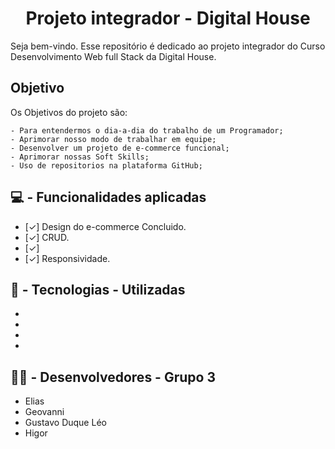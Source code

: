 <h1 align='center'> Projeto integrador - Digital House </h1>

<p>
Seja bem-vindo. Esse repositório é dedicado ao projeto integrador do Curso Desenvolvimento Web full Stack da Digital House.
</p>

## Objetivo

Os Objetivos do projeto são:

    - Para entendermos o dia-a-dia do trabalho de um Programador;
    - Aprimorar nosso modo de trabalhar em equipe;
    - Desenvolver um projeto de e-commerce funcional;
    - Aprimorar nossas Soft Skills;
    - Uso de repositorios na plataforma GitHub;



## 💻 - Funcionalidades aplicadas

- [✓] Design do e-commerce Concluido.
- [✓] CRUD.
- [✓]
- [✓] Responsividade.

## 🔧 - Tecnologias - Utilizadas


-
-
-
-



## 👨‍💻  - Desenvolvedores - Grupo 3
- Elias
- Geovanni
- Gustavo Duque Léo
- Higor

